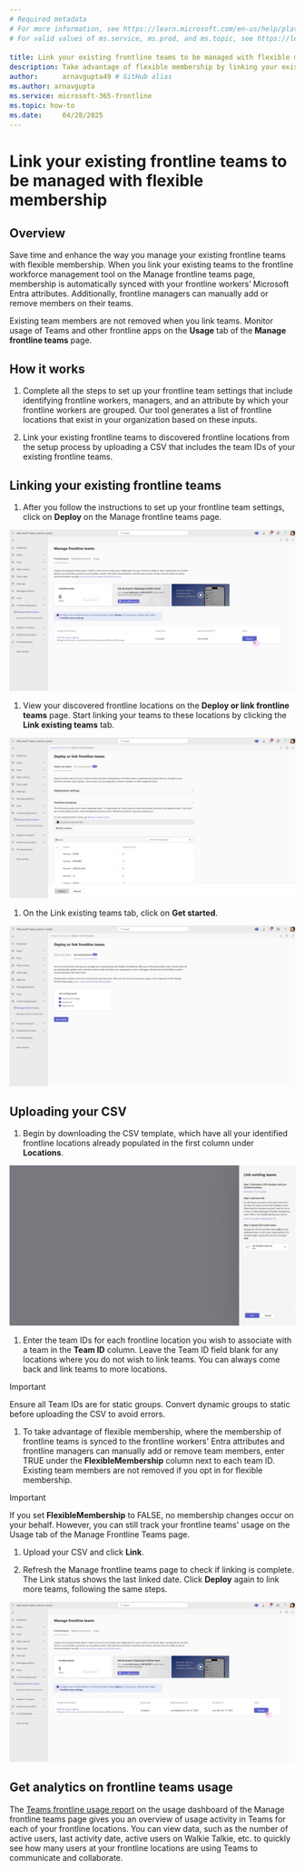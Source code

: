 ```yaml
---
# Required metadata
# For more information, see https://learn.microsoft.com/en-us/help/platform/learn-editor-add-metadata
# For valid values of ms.service, ms.prod, and ms.topic, see https://learn.microsoft.com/en-us/help/platform/metadata-taxonomies

title: Link your existing frontline teams to be managed with flexible membership
description: Take advantage of flexible membership by linking your existing teams to the frontline workforce management tool on the Manage frontline teams page.
author:      arnavgupta49 # GitHub alias
ms.author: arnavgupta
ms.service: microsoft-365-frontline
ms.topic: how-to
ms.date:     04/28/2025
---
```


# Link your existing frontline teams to be managed with flexible membership

## Overview

Save time and enhance the way you manage your existing frontline teams with flexible membership. When you link your existing teams to the frontline workforce management tool on the Manage frontline teams page, membership is automatically synced with your frontline workers’ Microsoft Entra attributes. Additionally, frontline managers can manually add or remove members on their teams.

Existing team members are not removed when you link teams. Monitor usage of Teams and other frontline apps on the **Usage** tab of the **Manage frontline teams** page.

## How it works

1. Complete all the steps to set up your frontline team settings that include identifying frontline workers, managers, and an attribute by which your frontline workers are grouped. Our tool generates a list of frontline locations that exist in your organization based on these inputs.

1. Link your existing frontline teams to discovered frontline locations from the setup process by uploading a CSV that includes the team IDs of your existing frontline teams.

## Linking your existing frontline teams

1. After you follow the instructions to set up your frontline team settings, click on **Deploy** on the Manage frontline teams page.

![Manage frontline teams page on Teams admin center. Click Deploy to begin.](media/link-your-existing-frontline-teams-to-be-managed-with-flexible-membership/manage-frontline-teams-page.png)![]()

1. View your discovered frontline locations on the **Deploy or link frontline teams** page. Start linking your teams to these locations by clicking the **Link existing teams** tab.

![Deploy or link frontline teams. View your discovered locations and click the Link existing teams tab.](media/link-your-existing-frontline-teams-to-be-managed-with-flexible-membership/deploy-or-link-frontline-teams---discovered-locations.png)

1. On the Link existing teams tab, click on **Get started**.

![Deploy or link frontline teams. Click Get started on the Link existing teams tab to start linking.](media/link-your-existing-frontline-teams-to-be-managed-with-flexible-membership/deploy-or-link-frontline-teams---linking-teams.png)



## Uploading your CSV

1. Begin by downloading the CSV template, which have all your identified frontline locations already populated in the first column under **Locations**.

![Upload your CSV of team IDs of the teams you want to link.](media/link-your-existing-frontline-teams-to-be-managed-with-flexible-membership/linking-teams.png)

1. Enter the team IDs for each frontline location you wish to associate with a team in the **Team ID** column. Leave the Team ID field blank for any locations where you do not wish to link teams. You can always come back and link teams to more locations.

> [!IMPORTANT]
> Ensure all Team IDs are for static groups. Convert dynamic groups to static before uploading the CSV to avoid errors.

1. To take advantage of flexible membership, where the membership of frontline teams is synced to the frontline workers' Entra attributes and frontline managers can manually add or remove team members, enter TRUE under the **FlexibleMembership** column next to each team ID. Existing team members are not removed if you opt in for flexible membership.

> [!IMPORTANT]
> If you set **FlexibleMembership** to FALSE, no membership changes occur on your behalf. However, you can still track your frontline teams' usage on the Usage tab of the Manage Frontline Teams page.
1. Upload your CSV and click **Link**.
![]()

1. Refresh the Manage frontline teams page to check if linking is complete. The Link status shows the last linked date. Click **Deploy** again to link more teams, following the same steps.

![Link Complete](media/link-your-existing-frontline-teams-to-be-managed-with-flexible-membership/link-complete.png)

## Get analytics on frontline teams usage

The [Teams frontline usage report](/microsoft-365/frontline/frontline-usage-report?view=o365-worldwide) on the usage dashboard of the Manage frontline teams page gives you an overview of usage activity in Teams for each of your frontline locations. You can view data, such as the number of active users, last activity date, active users on Walkie Talkie, etc. to quickly see how many users at your frontline locations are using Teams to communicate and collaborate.

 
